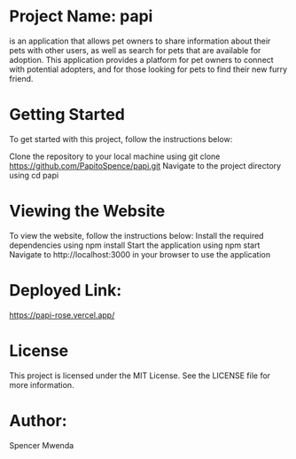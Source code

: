 # Project Name: papi
is an application that allows pet owners to share information about their pets with other users, as well as search for pets that are available for adoption. This application provides a platform for pet owners to connect with potential adopters, and for those looking for pets to find their new furry friend.

# Getting Started
To get started with this project, follow the instructions below:

Clone the repository to your local machine using git clone https://github.com/PapitoSpence/papi.git
Navigate to the project directory using cd papi

# Viewing the Website
To view the website, follow the instructions below:
Install the required dependencies using npm install
Start the application using npm start
Navigate to http://localhost:3000 in your browser to use the application


# Deployed Link:

 https://papi-rose.vercel.app/

# License
This project is licensed under the MIT License. See the LICENSE file for more information.

# Author: 
Spencer Mwenda